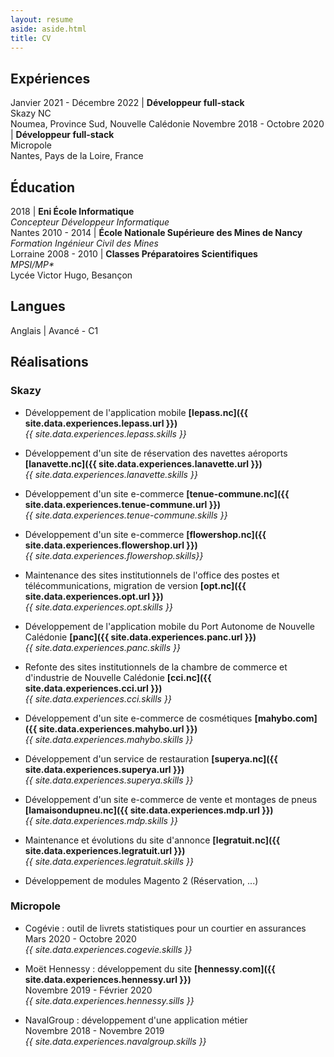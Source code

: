 ```yaml
---
layout: resume
aside: aside.html
title: CV
---
```


## Expériences

Janvier 2021 - Décembre 2022 | **Développeur full-stack**<br>Skazy NC<br>Noumea, Province Sud, Nouvelle Calédonie
Novembre 2018 - Octobre 2020 | **Développeur full-stack**<br>Micropole<br>Nantes, Pays de la Loire, France

## Éducation

2018 | **Eni École Informatique**<br>*Concepteur Développeur Informatique*<br>Nantes
2010 - 2014 | **École Nationale Supérieure des Mines de Nancy**<br>*Formation Ingénieur Civil des Mines*<br>Lorraine
2008 - 2010 | **Classes Préparatoires Scientifiques**<br>*MPSI/MP\**<br>Lycée Victor Hugo, Besançon

## Langues 

Anglais | Avancé - C1

## Réalisations

### Skazy

  - Développement de l'application mobile **[lepass.nc]({{ site.data.experiences.lepass.url }})**\
  *{{ site.data.experiences.lepass.skills }}*

  - Développement d'un site de réservation des navettes aéroports **[lanavette.nc]({{ site.data.experiences.lanavette.url }})**\
  *{{ site.data.experiences.lanavette.skills }}*

  - Développement d'un site e-commerce **[tenue-commune.nc]({{ site.data.experiences.tenue-commune.url }})**\
  *{{ site.data.experiences.tenue-commune.skills }}*

  - Développement d'un site e-commerce **[flowershop.nc]({{ site.data.experiences.flowershop.url }})**\
  *{{ site.data.experiences.flowershop.skills}}*

  - Maintenance des sites institutionnels de l'office des postes et télécommunications, migration de version **[opt.nc]({{ site.data.experiences.opt.url }})**\
  *{{ site.data.experiences.opt.skills }}*

  - Développement de l'application mobile du Port Autonome de Nouvelle Calédonie **[panc]({{ site.data.experiences.panc.url }})**\
  *{{ site.data.experiences.panc.skills }}*

  - Refonte des sites institutionnels de la chambre de commerce et d'industrie de Nouvelle Calédonie **[cci.nc]({{ site.data.experiences.cci.url }})**\
  *{{ site.data.experiences.cci.skills }}*

  - Développement d'un site e-commerce de cosmétiques **[mahybo.com]({{ site.data.experiences.mahybo.url }})**\
  *{{ site.data.experiences.mahybo.skills }}*

  - Développement d'un service de restauration **[superya.nc]({{ site.data.experiences.superya.url }})**\
  *{{ site.data.experiences.superya.skills }}*

  - Développement d'un site e-commerce de vente et montages de pneus **[lamaisondupneu.nc]({{ site.data.experiences.mdp.url }})**\
  *{{ site.data.experiences.mdp.skills }}*

  - Maintenance et évolutions du site d'annonce **[legratuit.nc]({{ site.data.experiences.legratuit.url }})**\
  *{{ site.data.experiences.legratuit.skills }}*

  - Développement de modules Magento 2 (Réservation, ...)

### Micropole

  - Cogévie : outil de livrets statistiques pour un courtier en assurances\
  Mars 2020 - Octobre 2020\
  *{{ site.data.experiences.cogevie.skills }}*

  - Moët Hennessy : développement du site **[hennessy.com]({{ site.data.experiences.hennessy.url }})**\
  Novembre 2019 - Février 2020\
  *{{ site.data.experiences.hennessy.sills }}*

  - NavalGroup : développement d'une application métier\
  Novembre 2018 - Novembre 2019\
  *{{ site.data.experiences.navalgroup.skills }}*
